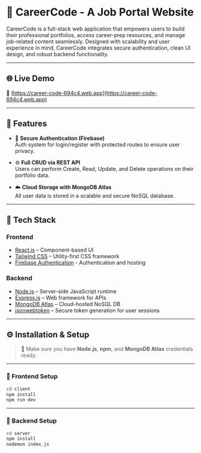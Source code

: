# 💼 CareerCode - A Job Portal Website
CareerCode is a full-stack web application that empowers users to build their professional portfolios, access career-prep resources, and manage job-related content seamlessly. Designed with scalability and user experience in mind, CareerCode integrates secure authentication, clean UI design, and robust backend functionality.

---

## 🌐 Live Demo

🔗 [https://career-code-694c4.web.app](https://career-code-694c4.web.app)

---

## 🚀 Features


- 🔐 **Secure Authentication (Firebase)**  
  Auth system for login/register with protected routes to ensure user privacy.

- ⚙️ **Full CRUD via REST API**  
  Users can perform Create, Read, Update, and Delete operations on their portfolio data.

- ☁️ **Cloud Storage with MongoDB Atlas**  
  All user data is stored in a scalable and secure NoSQL database.

---

## 🧰 Tech Stack

### Frontend
- [React.js](https://reactjs.org/) – Component-based UI
- [Tailwind CSS](https://tailwindcss.com/) – Utility-first CSS framework
- [Firebase Authentication](https://firebase.google.com/products/auth) - Authentication and hosting

### Backend
- [Node.js](https://nodejs.org/) – Server-side JavaScript runtime
- [Express.js](https://expressjs.com/) – Web framework for APIs
- [MongoDB Atlas](https://www.mongodb.com/cloud/atlas) – Cloud-hosted NoSQL DB
- [jsonwebtoken](https://www.npmjs.com/package/jsonwebtoken) – Secure token generation for user sessions


---

## ⚙️ Installation & Setup

> 📌 Make sure you have **Node.js**, **npm**, and **MongoDB Atlas** credentials ready.

---

### 🔹 Frontend Setup

```bash
cd client
npm install
npm run dev
```
---

### 🔹 Backend Setup

```bash
cd server
npm install
nodemon index.js
```
